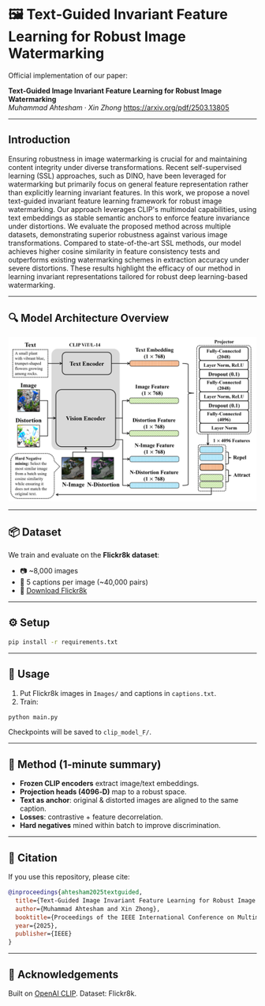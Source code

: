 # 🖼️ Text‑Guided Invariant Feature Learning for Robust Image Watermarking

Official implementation of our paper:

**Text‑Guided Image Invariant Feature Learning for Robust Image Watermarking**  
*Muhammad Ahtesham · Xin Zhong*
https://arxiv.org/pdf/2503.13805

---

## Introduction

Ensuring robustness in image watermarking is crucial for and maintaining content integrity under diverse transformations. Recent self-supervised learning (SSL) approaches, such as DINO, have been leveraged for watermarking but primarily focus on general feature representation rather than explicitly learning invariant features. In this work, we propose a novel text-guided invariant feature learning framework for robust image watermarking. Our approach leverages CLIP's multimodal capabilities, using text embeddings as stable semantic anchors to enforce feature invariance under distortions. We evaluate the proposed method across multiple datasets, demonstrating superior robustness against various image transformations. Compared to state-of-the-art SSL methods, our model achieves higher cosine similarity in feature consistency tests and outperforms existing watermarking schemes in extraction accuracy under severe distortions. These results highlight the efficacy of our method in learning invariant representations tailored for robust deep learning-based watermarking.

---

## 🔍 Model Architecture Overview
![Architecture](assets/model.png)


---

## 📦 Dataset
We train and evaluate on the **Flickr8k dataset**:

- 📷 ~8,000 images  
- 📝 5 captions per image (~40,000 pairs)  
- 🔗 [Download Flickr8k](https://github.com/jbrownlee/Datasets/releases/download/Flickr8k/Flickr8k_Dataset.zip)  

---

## ⚙️ Setup
```bash
pip install -r requirements.txt
```
---

## 🚀 Usage
1) Put Flickr8k images in `Images/` and captions in `captions.txt`.  
2) Train:
```bash
python main.py
```
Checkpoints will be saved to `clip_model_F/`.

---

## 🧠 Method (1‑minute summary)
- **Frozen CLIP encoders** extract image/text embeddings.  
- **Projection heads (4096‑D)** map to a robust space.  
- **Text as anchor**: original & distorted images are aligned to the same caption.  
- **Losses**: contrastive + feature decorrelation.  
- **Hard negatives** mined within batch to improve discrimination.

---

## 📝 Citation
If you use this repository, please cite:
```bibtex
@inproceedings{ahtesham2025textguided,
  title={Text-Guided Image Invariant Feature Learning for Robust Image Watermarking},
  author={Muhammad Ahtesham and Xin Zhong},
  booktitle={Proceedings of the IEEE International Conference on Multimedia Information Processing and Retrieval (MIPR)},
  year={2025},
  publisher={IEEE}
}
```

---

## 🙏 Acknowledgements
Built on [OpenAI CLIP](https://github.com/openai/CLIP). Dataset: Flickr8k.
